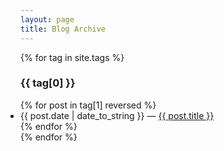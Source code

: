 ```yaml
---
layout: page
title: Blog Archive
---
```




{% for tag in site.tags %}
  <h3>{{ tag[0] }}</h3>
  <ul style="padding:0;margin:0;">
    {% for post in tag[1] reversed %}
     <li>
       {{ post.date | date_to_string }} &mdash;
       <a href="{{ post.url | prepend: site.baseurl }}">{{ post.title }}</a>
      </li>
    {% endfor %}
  </ul>
{% endfor %}

